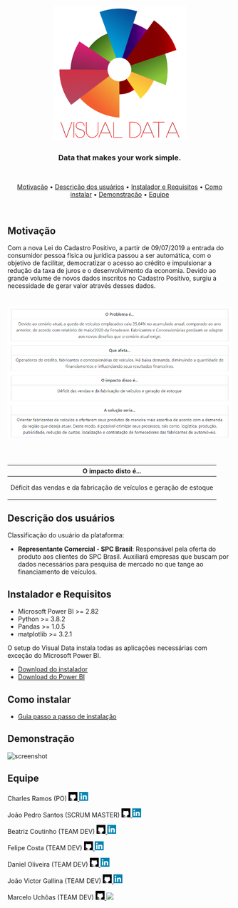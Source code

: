 <h1 align="center">
  <img src="https://github.com/fcostafelipe/PI-SPCBrasil-2020/blob/sprint-6/img_git_transparente-01.png" alt="VisualData" width="300"></a>
  <br>
</h1>
 
 <h3 align="center"> Data that makes your work simple. </h3> <br>
 
 <p align="center">
  <a href="#Motivação">Motivação</a> •
  <a href="#Descrição-dos-usuários">Descrição dos usuários</a> •
  <a href="#Instalador-e-Requisitos">Instalador e Requisitos</a> •
  <a href="#Como-instalar">Como instalar</a> •
  <a href="#Demonstração">Demonstração</a> •
  <a href="#Equipe">Equipe</a>
 </p> 
 <br>
 
## Motivação
 
Com a nova Lei do Cadastro Positivo, a partir de 09/07/2019 a entrada do consumidor pessoa física ou jurídica passou a ser automática, com o objetivo de facilitar, democratizar o acesso ao crédito e impulsionar a redução da taxa de juros e o desenvolvimento da economia.
Devido ao grande volume de novos dados inscritos no Cadastro Positivo, surgiu a necessidade de gerar valor através desses dados.


<h1 align="center">
  <img src="https://github.com/fcostafelipe/PI-SPCBrasil-2020/blob/master/Arquivos_Readme/motivacao.jpg" alt="motivacao"></a>
  <br>
  <br>
 </h1>
 
 
 | O impacto disto é... |
 | :---: |
 | <p align = "center"> Déficit das vendas e da fabricação de veículos e geração de estoque </p> |

## Descrição dos usuários

Classificação do usuário da plataforma:
- <strong>Representante Comercial - SPC Brasil</strong>: Responsável pela oferta do produto aos clientes
do SPC Brasil. Auxiliará empresas que buscam por dados necessários para pesquisa de
mercado no que tange ao financiamento de veículos. 

## Instalador e Requisitos 

- Microsoft Power BI >= 2.82
- Python >= 3.8.2
- Pandas >= 1.0.5
- matplotlib >= 3.2.1

O setup do Visual Data instala todas as aplicações necessárias com exceção do Microsoft Power BI.

- <a href="https://github.com/QuodJP/PI-SPCBrasil-2020/raw/sprint-6/setup/visualdata-setup.exe">Download do instalador </a> <br>
- <a href="https://powerbi.microsoft.com/pt-br/downloads/">Download do Power BI </a>

## Como instalar

- <a href="https://github.com/fcostafelipe/PI-SPCBrasil-2020/blob/master/Arquivos_Readme/guia_install_readme.md">Guia passo a passo de instalação</a>

## Demonstração
 
![screenshot](https://github.com/fcostafelipe/PI-SPCBrasil-2020/blob/master/Arquivos_Readme/gif_git.gif)

## Equipe

Charles Ramos (PO) <a href="https://github.com/charles-ramos"> <img src="https://github.com/fcostafelipe/PI-SPCBrasil-2020/blob/master/Arquivos_Readme/github-logo.png" width="20"> </a> <a href="https://www.linkedin.com/in/charlesframos/"> <img src="https://github.com/fcostafelipe/PI-SPCBrasil-2020/blob/master/Arquivos_Readme/linkedin.png" width="20"> </a> <br>

João Pedro Santos (SCRUM MASTER) <a href="https://github.com/QuodJP"> <img src="https://github.com/fcostafelipe/PI-SPCBrasil-2020/blob/master/Arquivos_Readme/github-logo.png" width="20"> </a> <a href="https://www.linkedin.com/in/jpsantospereira/"> <img src="https://github.com/fcostafelipe/PI-SPCBrasil-2020/blob/master/Arquivos_Readme/linkedin.png" width="20"> </a> <br>

Beatriz Coutinho (TEAM DEV) <a href="https://github.com/bibiacoutinho"> <img src="https://github.com/fcostafelipe/PI-SPCBrasil-2020/blob/master/Arquivos_Readme/github-logo.png" width="20"> </a> <a href="https://www.linkedin.com/in/bibiacoutinho"> <img src="https://github.com/fcostafelipe/PI-SPCBrasil-2020/blob/master/Arquivos_Readme/linkedin.png" width="20"> </a> <br>

Felipe Costa (TEAM DEV) <a href="https://github.com/fcostafelipe"> <img src="https://github.com/fcostafelipe/PI-SPCBrasil-2020/blob/master/Arquivos_Readme/github-logo.png" width="20"> </a> <a href="https://www.linkedin.com/in/fonsecacostafelipe/"> <img src="https://github.com/fcostafelipe/PI-SPCBrasil-2020/blob/master/Arquivos_Readme/linkedin.png" width="20"> </a> <br>

Daniel Oliveira (TEAM DEV) <a href="https://github.com/danielsantosoliveira"> <img src="https://github.com/fcostafelipe/PI-SPCBrasil-2020/blob/master/Arquivos_Readme/github-logo.png" width="20"> </a> <a href="https://www.linkedin.com/in/daniel-santos-oliveira-972a14149/"> <img src="https://github.com/fcostafelipe/PI-SPCBrasil-2020/blob/master/Arquivos_Readme/linkedin.png" width="20"> </a> <br>

João Victor Gallina (TEAM DEV) <a href="https://github.com/JVMedeiros"> <img src="https://github.com/fcostafelipe/PI-SPCBrasil-2020/blob/master/Arquivos_Readme/github-logo.png" width="20"> </a> <a href="https://www.linkedin.com/in/joão-medeiros"> <img src="https://github.com/fcostafelipe/PI-SPCBrasil-2020/blob/master/Arquivos_Readme/linkedin.png" width="20"> </a> <br>

Marcelo Uchôas (TEAM DEV) <a href="https://github.com/marcelouchoas"> <img src="https://github.com/fcostafelipe/PI-SPCBrasil-2020/blob/master/Arquivos_Readme/github-logo.png" width="20"> </a> <a href="https://www.linkedin.com/in/joão-medeiros"> <img src="https://www.linkedin.com/in/marcelo-uch%C3%B4as-de-oliveira-b2536a18b/" width="20"> </a> <br>
